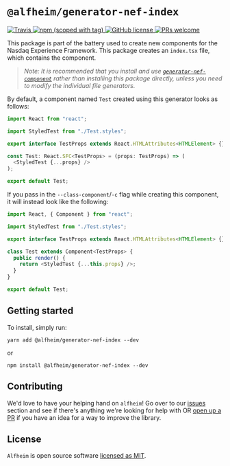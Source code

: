 # `@alfheim/generator-nef-index`

<p>
  <a href="https://travis-ci.org/Nasdaq/alfheim">
    <img alt="Travis" src="https://img.shields.io/travis/Nasdaq/alfheim/master.svg">
  </a>
  <a href="https://www.npmjs.com/package/@alfheim/generator-nef-index">
    <img alt="npm (scoped with tag)" src="https://img.shields.io/npm/v/@alfheim/generator-nef-index/latest">
  </a>
  <a href="https://github.com/Nasdaq/alfheim/blob/master/LICENSE">
    <img alt="GitHub license" src="https://img.shields.io/badge/license-MIT-blue.svg">
  </a>
  <a href="https://github.com/Nasdaq/alfheim/pulls">
    <img alt="PRs welcome" src="https://img.shields.io/badge/PRs-welcome-green.svg" />
  </a>
</p>

This package is part of the battery used to create new components for the Nasdaq Experience Framework. This package creates an `index.tsx` file, which contains the component. 

> _Note: It is recommended that you install and use [`generator-nef-component`](https://github.com/Nasdaq/alfheim/tree/9-add-readme-file/packages/generator-nef-component) rather than installing this package directly, unless you need to modify the individual file generators._

By default, a component named `Test` created using this generator looks as follows:

```typescript
import React from "react";

import StyledTest from "./Test.styles";

export interface TestProps extends React.HTMLAttributes<HTMLElement> {}

const Test: React.SFC<TestProps> = (props: TestProps) => (
  <StyledTest {...props} />
);

export default Test;
```

If you pass in the `--class-component`/`-c` flag while creating this component, it will instead look like the following:

```typescript
import React, { Component } from "react";

import StyledTest from "./Test.styles";

export interface TestProps extends React.HTMLAttributes<HTMLElement> {} 

class Test extends Component<TestProps> {
  public render() {
    return <StyledTest {...this.props} />;
  }
}

export default Test;
```

## Getting started

To install, simply run:

```
yarn add @alfheim/generator-nef-index --dev
```

or

```
npm install @alfheim/generator-nef-index --dev 
```

## Contributing

We'd love to have your helping hand on `alfheim`! Go over to our [issues](https://github.com/Nasdaq/alfheim/issues) section and see if there's anything we're looking for help with OR [open up a PR](https://github.com/Nasdaq/alfheim/pulls) if you have an idea for a way to improve the library.

## License

`Alfheim` is open source software [licensed as MIT](LICENSE).
